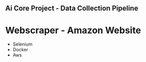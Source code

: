 
<h2>Ai Core Project - Data Collection Pipeline</h2>

<h1>Webscraper - Amazon Website</h1>

<p></p>

<ul>
    <li>Selenium</li>
    <li>Docker</li>
    <li>Aws</li>
</ul>


